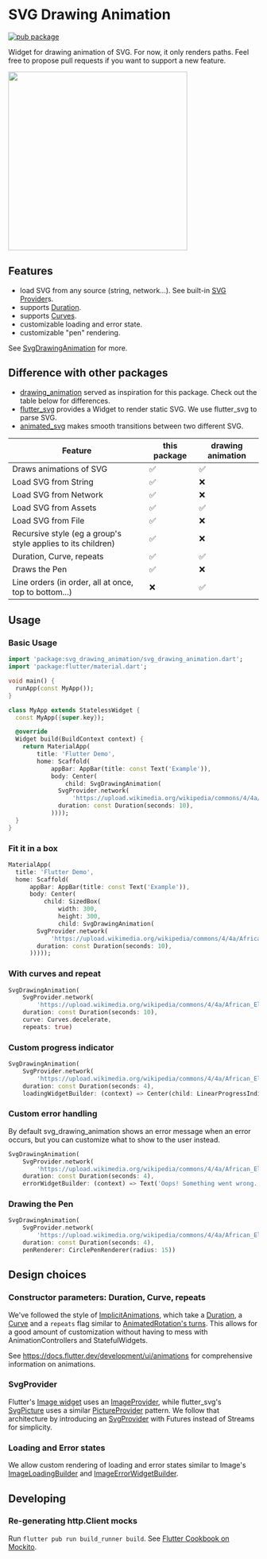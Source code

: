 # SVG Drawing Animation

[![pub package](https://img.shields.io/pub/v/svg_drawing_animation.svg)](https://pub.dartlang.org/packages/svg_drawing_animation)

Widget for drawing animation of SVG. For now, it only renders paths. Feel free to propose pull requests if you want to support a new feature.

<img src="https://github.com/atn832/svg_drawing_animation/raw/main/svg_drawing_animation.gif" width="360" />

## Features

- load SVG from any source (string, network...). See built-in [SVG Provider](https://pub.dev/documentation/svg_drawing_animation/latest/svg_drawing_animation/SvgProvider-class.html#static-methods)s.
- supports [Duration](https://api.flutter.dev/flutter/dart-core/Duration-class.html).
- supports [Curves](https://api.flutter.dev/flutter/animation/Curve-class.html).
- customizable loading and error state.
- customizable "pen" rendering.

See [SvgDrawingAnimation](https://pub.dev/documentation/svg_drawing_animation/latest/svg_drawing_animation/SvgDrawingAnimation-class.html) for more.

## Difference with other packages

- [drawing_animation](https://pub.dartlang.org/packages/drawing_animation) served as inspiration for this package. Check out the table below for differences.
- [flutter_svg](https://pub.dev/packages/flutter_svg) provides a Widget to render static SVG. We use flutter_svg to parse SVG.
- [animated_svg](https://pub.dev/packages/animated_svg) makes smooth transitions between two different SVG.

| Feature | this package | drawing animation |
| --- | --- | --- |
| Draws animations of SVG | ✅ | ✅ |
| Load SVG from String | ✅ | ❌ |
| Load SVG from Network | ✅ | ❌ |
| Load SVG from Assets | ✅ | ✅ |
| Load SVG from File | ✅ | ❌ |
| Recursive style (eg a group's style applies to its children) | ✅ | ❌ |
| Duration, Curve, repeats | ✅ | ✅ |
| Draws the Pen | ✅ | ❌ |
| Line orders (in order, all at once, top to bottom...) | ❌ | ✅ |

## Usage

### Basic Usage

```dart
import 'package:svg_drawing_animation/svg_drawing_animation.dart';
import 'package:flutter/material.dart';

void main() {
  runApp(const MyApp());
}

class MyApp extends StatelessWidget {
  const MyApp({super.key});

  @override
  Widget build(BuildContext context) {
    return MaterialApp(
        title: 'Flutter Demo',
        home: Scaffold(
            appBar: AppBar(title: const Text('Example')),
            body: Center(
                child: SvgDrawingAnimation(
              SvgProvider.network(
                  'https://upload.wikimedia.org/wikipedia/commons/4/4a/African_Elephant_SVG.svg'),
              duration: const Duration(seconds: 10),
            ))));
  }
}
```

### Fit it in a box

```dart
MaterialApp(
  title: 'Flutter Demo',
  home: Scaffold(
      appBar: AppBar(title: const Text('Example')),
      body: Center(
          child: SizedBox(
              width: 300,
              height: 300,
              child: SvgDrawingAnimation(
        SvgProvider.network(
            'https://upload.wikimedia.org/wikipedia/commons/4/4a/African_Elephant_SVG.svg'),
        duration: const Duration(seconds: 10),
      )))));
```

### With curves and repeat

```dart
SvgDrawingAnimation(
    SvgProvider.network(
        'https://upload.wikimedia.org/wikipedia/commons/4/4a/African_Elephant_SVG.svg'),
    duration: const Duration(seconds: 10),
    curve: Curves.decelerate,
    repeats: true)
```

### Custom progress indicator

```dart
SvgDrawingAnimation(
    SvgProvider.network(
        'https://upload.wikimedia.org/wikipedia/commons/4/4a/African_Elephant_SVG.svg'),
    duration: const Duration(seconds: 4),
    loadingWidgetBuilder: (context) => Center(child: LinearProgressIndicator()))
```

### Custom error handling

By default svg_drawing_animation shows an error message when an error occurs, but
you can customize what to show to the user instead.

```dart
SvgDrawingAnimation(
    SvgProvider.network(
        'https://upload.wikimedia.org/wikipedia/commons/4/4a/African_Elephant_SVG.svg'),
    duration: const Duration(seconds: 4),
    errorWidgetBuilder: (context) => Text('Oops! Something went wrong.'))
```

### Drawing the Pen

```dart
SvgDrawingAnimation(
    SvgProvider.network(
        'https://upload.wikimedia.org/wikipedia/commons/4/4a/African_Elephant_SVG.svg'),
    duration: const Duration(seconds: 4),
    penRenderer: CirclePenRenderer(radius: 15))
```

## Design choices

### Constructor parameters: Duration, Curve, repeats

We've followed the style of [ImplicitAnimations](https://api.flutter.dev/flutter/widgets/ImplicitlyAnimatedWidget-class.html), which take a [Duration](https://api.flutter.dev/flutter/dart-core/Duration-class.html), a [Curve](https://api.flutter.dev/flutter/animation/Curve-class.html) and a `repeats` flag similar to [AnimatedRotation's turns](https://api.flutter.dev/flutter/widgets/AnimatedRotation/turns.html). This allows for a good amount of customization without having to mess with AnimationControllers and StatefulWidgets.

See <https://docs.flutter.dev/development/ui/animations> for comprehensive information on animations.

### SvgProvider

Flutter's [Image widget](https://api.flutter.dev/flutter/widgets/Image-class.html) uses an [ImageProvider](https://api.flutter.dev/flutter/painting/ImageProvider-class.html), while flutter_svg's [SvgPicture](https://pub.dev/documentation/flutter_svg/latest/svg/SvgPicture-class.html) uses a similar [PictureProvider](https://pub.dev/documentation/flutter_svg/latest/flutter_svg/PictureProvider-class.html) pattern. We follow that architecture by introducing an [SvgProvider](https://pub.dev/documentation/svg_drawing_animation/latest/svg_drawing_animation/SvgProvider-class.html) with Futures instead of Streams for simplicity.

### Loading and Error states

We allow custom rendering of loading and error states similar to Image's [ImageLoadingBuilder](https://api.flutter.dev/flutter/widgets/ImageLoadingBuilder.html) and [ImageErrorWidgetBuilder](https://api.flutter.dev/flutter/widgets/ImageErrorWidgetBuilder.html).

## Developing

### Re-generating http.Client mocks

Run `flutter pub run build_runner build`. See [Flutter Cookbook on Mockito](https://docs.flutter.dev/cookbook/testing/unit/mocking#3-create-a-test-file-with-a-mock-httpclient).
